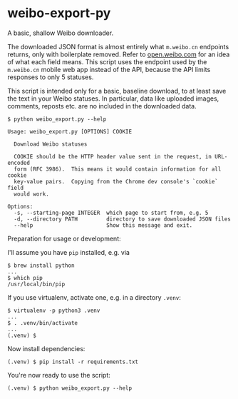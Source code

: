 weibo-export-py
===============

A basic, shallow Weibo downloader.

The downloaded JSON format is almost entirely what `m.weibo.cn` endpoints
returns, only with boilerplate removed.  Refer to [open.weibo.com][api-docs]
for an idea of what each field means. This script uses the endpoint used by the
`m.weibo.cn` mobile web app instead of the API, because the API limits
responses to only 5 statuses.

This script is intended only for a basic, baseline download, to at least save
the text in your Weibo statuses. In particular, data like uploaded images,
comments, reposts etc. are no included in the downloaded data.

    $ python weibo_export.py --help

    Usage: weibo_export.py [OPTIONS] COOKIE

      Download Weibo statuses

      COOKIE should be the HTTP header value sent in the request, in URL-encoded
      form (RFC 3986).  This means it would contain information for all cookie
      key-value pairs.  Copying from the Chrome dev console's `cookie` field
      would work.

    Options:
      -s, --starting-page INTEGER  which page to start from, e.g. 5
      -d, --directory PATH         directory to save downloaded JSON files
      --help                       Show this message and exit.

Preparation for usage or development:

I'll assume you have `pip` installed, e.g. via

    $ brew install python
    ...
    $ which pip
    /usr/local/bin/pip

If you use virtualenv, activate one, e.g. in a directory `.venv`:

    $ virtualenv -p python3 .venv
    ...
    $ . .venv/bin/activate
    ...
    (.venv) $

Now install dependencies:

    (.venv) $ pip install -r requirements.txt

You're now ready to use the script:

    (.venv) $ python weibo_export.py --help


[api-docs]: http://open.weibo.com/wiki/%E5%B8%B8%E8%A7%81%E8%BF%94%E5%9B%9E%E5%AF%B9%E8%B1%A1%E6%95%B0%E6%8D%AE%E7%BB%93%E6%9E%84#.E7.94.A8.E6.88.B7.EF.BC.88user.EF.BC.89
